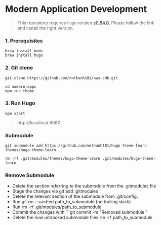 # Modern Application Development

> This repository requires `hugo` version [v0.64.0](https://github.com/gohugoio/hugo/releases/tag/v0.64.0).
Please follow the link and install the right version.
### 1. Prerequisites
```
brew install node
brew install hugo
```

### 2. Git clone

```
git clone https://github.com/nnthanh101/aws-cdk.git

cd modern-apps
npm run theme
```

### 3. Run Hugo

```
npm start
```

> http://localhost:8080

### Submodule

```
git submodule add https://github.com/nnthanh101/hugo-theme-learn themes/hugo-theme-learn

rm -rf .git/modules/themes/hugo-theme-learn .git/modules/hugo-theme-learn
```

### Remove Submodule

* Delete the section referring to the submodule from the .gitmodules file
* Stage the changes via git add .gitmodules
* Delete the relevant section of the submodule from .git/config.
* Run git rm --cached path_to_submodule (no trailing slash)
* Run rm -rf .git/modules/path_to_submodule
* Commit the changes with ```git commit -m "Removed submodule "
* Delete the now untracked submodule files rm -rf path_to_submodule